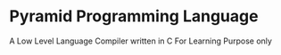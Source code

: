 # Pyramid Programming Language 

A Low Level Language Compiler written in C 
For Learning Purpose only 

